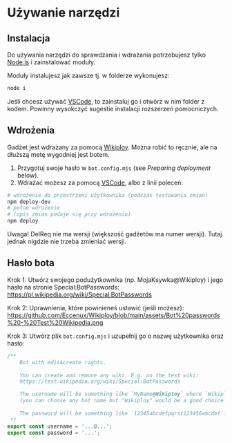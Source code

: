 # Używanie narzędzi

## Instalacja

Do używania narzędzi do sprawdzania i wdrażania potrzebujesz tylko [Node.js](https://nodejs.org/en)
i zainstalować moduły.

Moduły instalujesz jak zawsze tj. w folderze wykonujesz:
```bash
node i
```

Jeśli chcesz używać [VSCode](https://code.visualstudio.com/), to zainstaluj go i otwórz w nim folder z kodem.
Powinny wysokczyć sugestie instalacji rozszerzeń pomocniczych.

## Wdrożenia

Gadżet jest wdrażany za pomocą [Wikiploy](https://pl.wikipedia.org/wiki/Wikipedia:Wikiploy). Można robić to ręcznie, ale na dłuższą metę wygodniej jest botem.

1. Przygotuj swoje hasło w `bot.config.mjs` (see *Preparing deployment* below).
2. Wdrażać możesz za pomocą [VSCode](https://code.visualstudio.com/), albo z linii poleceń:
```bash
# wdrożenie do przestrzeni użytkownika (podczas testowania zmian)
npm deploy-dev
# pełne wdrożenie
# (opis zmian podaje się przy wdrożeniu)
npm deploy
```

Uwaga! DelReq nie ma wersji (większość gadżetów ma numer wersji).
Tutaj jednak nigdzie nie trzeba zmieniać wersji.

## Hasło bota

Krok 1: Utwórz swojego podużytkownika (np. MojaKsywka@Wikiploy) i jego hasło na stronie Special:BotPasswords:
https://pl.wikipedia.org/wiki/Special:BotPasswords

Krok 2: Uprawnienia, które powinieneś ustawić (jeśli możesz):
https://github.com/Eccenux/Wikiploy/blob/main/assets/Bot%20passwords%20-%20Test%20Wikipedia.png

Krok 3: Utwórz plik `bot.config.mjs` i uzupełnij go o nazwę użytkownika oraz hasło:
```js
/**
	Bot with edit&create rights.
	
	You can create and remove any wiki. E.g. on the test wiki:
	https://test.wikipedia.org/wiki/Special:BotPasswords

	The username will be something like `MyName@Wikiploy` where `Wikiploy` would be a bot name
	(you can choose any bot name but "Wikiploy" would be a good choice to separate it from other things).
	
	The password will be something like `12345abcdefpqrst123456abcdef`.
 */
export const username = '...@...';
export const password = '...';
```
